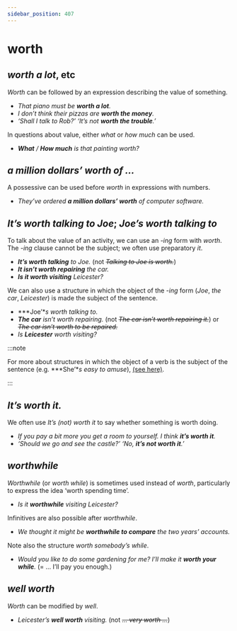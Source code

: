 ```yaml
---
sidebar_position: 407
---
```


# worth

## *worth a lot*, etc

*Worth* can be followed by an expression describing the value of something.

- *That piano must be **worth a lot**.*
- *I don’t think their pizzas are **worth the money**.*
- *‘Shall I talk to Rob?’ ‘It’s not **worth the trouble**.’*

In questions about value, either *what* or *how much* can be used.

- ***What** / **How much** is that painting worth?*

## *a million dollars’ worth of …*

A possessive can be used before *worth* in expressions with numbers.

- *They’ve ordered **a million dollars’ worth** of computer software.*

## *It’s worth talking to Joe*; *Joe’s worth talking to*

To talk about the value of an activity, we can use an *\-ing* form with *worth*. The *\-ing* clause cannot be the subject; we often use preparatory *it*.

- ***It’s worth talking** to Joe.* (not *~~Talking to Joe is worth.~~*)
- ***It isn’t worth repairing** the car.*
- ***Is it worth visiting** Leicester?*

We can also use a structure in which the object of the *\-ing* form (*Joe*, *the car*, *Leicester*) is made the subject of the sentence.

- ***Joe’**s worth talking to.*
- ***The car** isn’t worth repairing.* (not *~~The car isn’t worth repairing it.~~*) or *~~The car isn’t worth to be repaired.~~*
- *Is **Leicester** worth visiting?*

:::note

For more about structures in which the object of a verb is the subject of the sentence (e.g. ***She’**s easy to amuse*), [(see here)](./../../grammar/infinitives-ing-forms-and-past-participles-after-nouns-verbs-etc/infinitives-after-adjectives-pleased-to-see-you#easy-to-please).

:::

## *It’s worth it.*

We often use *It’s (not) worth it* to say whether something is worth doing.

- *If you pay a bit more you get a room to yourself. I think **it’s worth it**.*
- *‘Should we go and see the castle?’ ‘No, **it’s not worth it**.’*

## *worthwhile*

*Worthwhile* (or *worth while*) is sometimes used instead of *worth*, particularly to express the idea ‘worth spending time’.

- *Is it **worthwhile** visiting Leicester?*

Infinitives are also possible after *worthwhile*.

- *We thought it might be **worthwhile to compare** the two years’ accounts.*

Note also the structure *worth somebody’s while*.

- *Would you like to do some gardening for me? I’ll make it **worth your while**.* (= … I’ll pay you enough.)

## *well worth*

*Worth* can be modified by *well*.

- *Leicester’s **well worth** visiting.* (not *~~… very worth …~~*)
